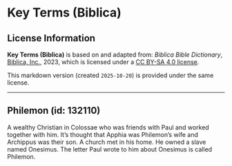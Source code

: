 # Key Terms (Biblica)

## License Information

**Key Terms (Biblica)** is based on and adapted from: _Biblica Bible Dictionary_, [Biblica, Inc.](https://www.biblica.com/), 2023, which is licensed under a [CC BY-SA 4.0 license](https://creativecommons.org/licenses/by-sa/4.0/legalcode.en).

This markdown version (created `2025-10-20`) is provided under the same license.



--------------------------------

## Philemon (id: 132110)

A wealthy Christian in Colossae who was friends with Paul and worked together with him. It’s thought that Apphia was Philemon’s wife and Archippus was their son. A church met in his home. He owned a slave named Onesimus. The letter Paul wrote to him about Onesimus is called Philemon.


